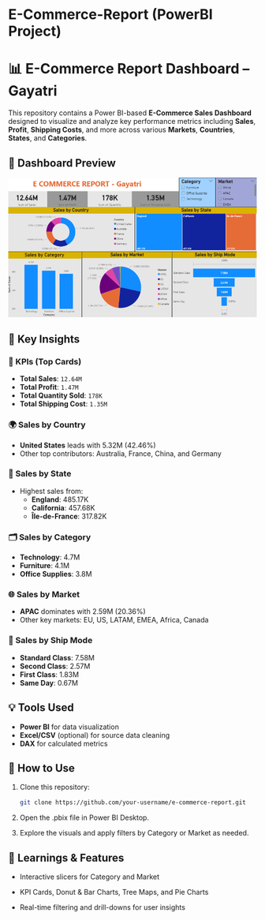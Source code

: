 # E-Commerce-Report (PowerBI Project)

# 📊 E-Commerce Report Dashboard – Gayatri

This repository contains a Power BI-based **E-Commerce Sales Dashboard** designed to visualize and analyze key performance metrics including **Sales**, **Profit**, **Shipping Costs**, and more across various **Markets**, **Countries**, **States**, and **Categories**.

## 📸 Dashboard Preview

![E-Commerce Dashboard](E%20Commerce%20Report%20SS.png)


## 📌 Key Insights

### 🔹 KPIs (Top Cards)
- **Total Sales**: `12.64M`
- **Total Profit**: `1.47M`
- **Total Quantity Sold**: `178K`
- **Total Shipping Cost**: `1.35M`

### 🌍 Sales by Country
- **United States** leads with 5.32M (42.46%)
- Other top contributors: Australia, France, China, and Germany

### 📍 Sales by State
- Highest sales from:
  - **England**: 485.17K
  - **California**: 457.68K
  - **Île-de-France**: 317.82K

### 🗂️ Sales by Category
- **Technology**: 4.7M
- **Furniture**: 4.1M
- **Office Supplies**: 3.8M

### 🌐 Sales by Market
- **APAC** dominates with 2.59M (20.36%)
- Other key markets: EU, US, LATAM, EMEA, Africa, Canada

### 🚚 Sales by Ship Mode
- **Standard Class**: 7.58M
- **Second Class**: 2.57M
- **First Class**: 1.83M
- **Same Day**: 0.67M

## 💡 Tools Used
- **Power BI** for data visualization
- **Excel/CSV** (optional) for source data cleaning
- **DAX** for calculated metrics


## 🚀 How to Use
1. Clone this repository:
   ```bash
   git clone https://github.com/your-username/e-commerce-report.git

  2. Open the .pbix file in Power BI Desktop.

  3. Explore the visuals and apply filters by Category or Market as needed.


## 🧠 Learnings & Features

- Interactive slicers for Category and Market

- KPI Cards, Donut & Bar Charts, Tree Maps, and Pie Charts

- Real-time filtering and drill-downs for user insights



